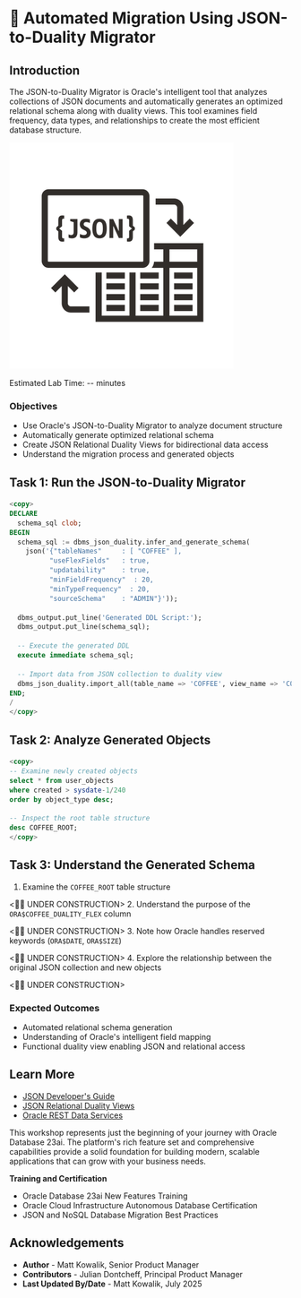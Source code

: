 # 🤖 Automated Migration Using JSON-to-Duality Migrator

## Introduction

The JSON-to-Duality Migrator is Oracle's intelligent tool that analyzes collections of JSON documents and automatically generates an optimized relational schema along with duality views. This tool examines field frequency, data types, and relationships to create the most efficient database structure.

  ![Oracle JSON](images/json_oracle.png)

Estimated Lab Time: -- minutes

### Objectives

* Use Oracle's JSON-to-Duality Migrator to analyze document structure
* Automatically generate optimized relational schema
* Create JSON Relational Duality Views for bidirectional data access
* Understand the migration process and generated objects

## Task 1: Run the JSON-to-Duality Migrator

```sql
<copy>
DECLARE
  schema_sql clob;
BEGIN
  schema_sql := dbms_json_duality.infer_and_generate_schema(
    json('{"tableNames"     : [ "COFFEE" ],
          "useFlexFields"   : true,
          "updatability"    : true,
          "minFieldFrequency"  : 20,
          "minTypeFrequency"  : 20,
          "sourceSchema"    : "ADMIN"}'));
  
  dbms_output.put_line('Generated DDL Script:');
  dbms_output.put_line(schema_sql);
  
  -- Execute the generated DDL
  execute immediate schema_sql;
  
  -- Import data from JSON collection to duality view
  dbms_json_duality.import_all(table_name => 'COFFEE', view_name => 'COFFEE_DUALITY');
END;
/
</copy>
```

## Task 2: Analyze Generated Objects

```sql
<copy>
-- Examine newly created objects
select * from user_objects 
where created > sysdate-1/240 
order by object_type desc;

-- Inspect the root table structure
desc COFFEE_ROOT;
</copy>
```

## Task 3: Understand the Generated Schema

1. Examine the `COFFEE_ROOT` table structure
 
 <🚧🦺 UNDER CONSTRUCTION> 
2. Understand the purpose of the `ORA$COFFEE_DUALITY_FLEX` column
 
 <🚧🦺 UNDER CONSTRUCTION> 
3. Note how Oracle handles reserved keywords (`ORA$DATE`, `ORA$SIZE`)
 
 <🚧🦺 UNDER CONSTRUCTION> 
4. Explore the relationship between the original JSON collection and new objects
 
 <🚧🦺 UNDER CONSTRUCTION> 

### Expected Outcomes

- Automated relational schema generation
- Understanding of Oracle's intelligent field mapping
- Functional duality view enabling JSON and relational access

## Learn More

* [JSON Developer's Guide](https://docs.oracle.com/en/database/oracle/oracle-database/23/adjsn/)
* [JSON Relational Duality Views](https://docs.oracle.com/en/database/oracle/oracle-database/23/jsnvu/)
* [Oracle REST Data Services](https://docs.oracle.com/en/database/oracle/oracle-rest-data-services/)

This workshop represents just the beginning of your journey with Oracle Database 23ai. The platform's rich feature set and comprehensive capabilities provide a solid foundation for building modern, scalable applications that can grow with your business needs.

**Training and Certification**

* Oracle Database 23ai New Features Training
* Oracle Cloud Infrastructure Autonomous Database Certification
* JSON and NoSQL Database Migration Best Practices

## Acknowledgements
* **Author** - Matt Kowalik, Senior Product Manager
* **Contributors** -  Julian Dontcheff, Principal Product Manager
* **Last Updated By/Date** - Matt Kowalik, July 2025
